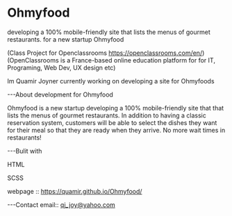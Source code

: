 # Ohmyfood
developing a  100% mobile-friendly site that lists the menus of gourmet restaurants. for a new startup Ohmyfood

(Class Project for Openclassrooms https://openclassrooms.com/en/)
(OpenClassrooms is a France-based online education platform for for IT, Programing, Web Dev, UX design etc)

Im Quamir Joyner currently working on developing a site for Ohmyfoods

---About development for Ohmyfood

Ohmyfood is a new startup developing a 100% mobile-friendly site that that lists the menus of gourmet restaurants. In addition to having a classic reservation system, 
customers will be able to select the dishes they want for their meal so that they are ready when they arrive. No more wait times in restaurants!

---Bulit with

HTML 

SCSS

webpage :: https://quamir.github.io/Ohmyfood/

---Contact 
email:: qj_joy@yahoo.com

